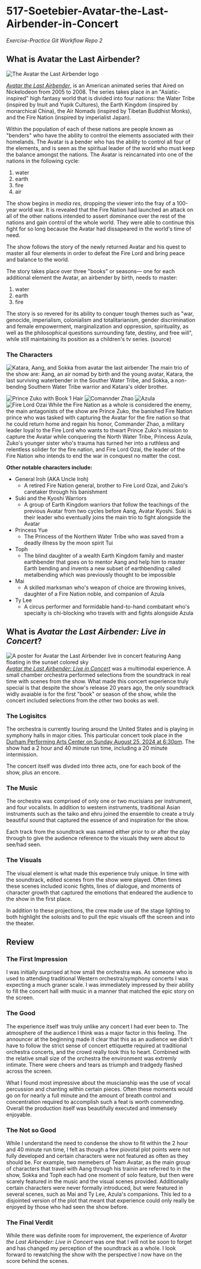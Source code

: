 # 517-Soetebier-Avatar-the-Last-Airbender-in-Concert
 _Exercise-Practice Git Workflow Repo 2_


## What is Avatar the Last Airbender?
![The Avatar the Last Airbender logo][atla-logo]

[_Avatar the Last Airbender_][atla-wiki], is an American animated series that Aired on Nickelodeon from 2005 to 2008. The series takes place in an "Asiatic-inspired" high fantasy world that is divided into four nations: the Water Tribe (inspired by Inuit and Yupik Cultures), the Earth Kingdom (inspired by monarchical China), the Air Nomads (inspired by Tibetan Buddhist Monks), and the Fire Nation (inspired by imperialist Japan). 

Within the population of each of these nations are people known as "benders" who have the ability to control the elements associated with their homelands. The Avatar is a bender who has the ability to control all four of the elements, and is seen as the spiritual leader of the world who must keep the balance amongst the nations. The Avatar is reincarnated into one of the nations in the following cycle: 
1. water
2. earth
3. fire
4. air 

The show begins in _media res_, dropping the viewer into the fray of a 100-year world war. It is revealed that the Fire Nation had launched an attack on all of the other nations intended to assert dominance over the rest of the nations and gain control of the whole world. They were able to continue this fight for so long because the Avatar had dissapeared in the world's time of need. 

The show follows the story of the newly returned Avatar and his quest to master all four elements in order to defeat the Fire Lord and bring peace and balance to the world. 

The story takes place over three "books" or seasons— one for each additional element the Avatar, an airbender by birth, needs to master:
1. water
2. earth
3. fire

The story is so revered for its ability to conquer tough themes such as "war, genocide, imperialism, colonialism and totalitarianism, gender discrimination and female empowerment, marginalization and oppression, spirituality, as well as the philosophical questions surrounding fate, destiny, and free will", while still maintaining its position as a children's tv series. (source)

### The Characters
![Katara, Aang, and Sokka from avatar the last airbender][katara-sokka-aang]
The main trio of the show are: Aang, an air nomad by birth and the young avatar, Katara, the last surviving waterbender in the Souther Water Tribe, and Sokka, a non-bending Southern Water Tribe warrior and Katara's older brother.

![Prince Zuko with Book 1 Hair][zuko] ![Comannder Zhao][zhao] ![Azula][azula] ![Fire Lord Ozai][ozai]
While the Fire Nation as a whole is considered the enemy, the main antagonists of the show are Prince Zuko, the banished Fire Nation prince who was tasked with capturing the Avatar for the fire nation so that he could return home and regain his honor, Commander Zhao, a military leader loyal to the Fire Lord who wants to thwart Prince Zuko's mission to capture the Avatar while conquering the North Water Tribe, Princess Azula, Zuko's younger sister who's trauma has turned her into a ruthless and relentless solider for the fire nation, and Fire Lord Ozai, the leader of the Fire Nation who intends to end the war in conquest no matter the cost.

**Other notable characters include:** 
* General Iroh (AKA Uncle Iroh)
    * A retired Fire Nation general, brother to Fire Lord Ozai, and Zuko's caretaker through his banishment
* Suki and the Kyoshi Warriors
    * A group of Earth Kingdom warriors that follow the teachings of the previous Avatar from two cycles before Aang, Avatar Kyoshi. Suki is their leader who eventually joins the main trio to fight alongside the Avatar
* Princess Yue
    * The Princess of the Northern Water Tribe who was saved from a deadly illness by the moon spirit Tui
* Toph
    * The blind daughter of a wealth Earth Kingdom family and master earthbender that goes on to mentor Aang and help him to master Earth bending and invents a new subset of earthbending called metalbending which was previously thought to be impossible
* Mai
    * A skilled marksman who's weapon of choice are throwing knives, daughter of a Fire Nation noble, and companion of Azula
* Ty Lee
    * A circus performer and formidable hand-to-hand combatant who's specialty is chi-blocking who travels with and fights alongside Azula



## What is _Avatar the Last Airbender: **Live in Concert**_?
![A poster for Avatar the Last Airbender live in concert featuring Aang floating in the sunset colored sky][atla-concert-poster]
[_Avatar the Last Airbender: Live in Concert_][atla-concert] was a multimodal experience. A small chamber orchestra performed selections from the soundtrack in real time with scenes from the show. What made this concert experience truly special is that despite the show's release 20 years ago, the only soundtrack widly avaiable is for the first "book" or season of the show, while the concert included selections from the other two books as well.

### The Logisitcs
The orchestra is currently touring around the United States and is playing in symphony halls in major cities. This particular concert took place in the [Durham Performing Arts Center on Sunday August 25, 2024 at 6:30pm][dpac]. The show had a 2 hour and 40 minute run time, including a 20 minute intermission.

The concert itself was divded into three acts, one for each book of the show, plus an encore.

### The Music
The orchestra was comprised of only one or two mucisians per instrument, and four vocalists. In addition to western instruments, traditional Asian instruments such as the taiko and ehru joined the ensemble to create a truly beautiful sound that captured the essence of and inspiration for the show.

Each track from the soundtrack was named either prior to or after the play through to give the audience reference to the visuals they were about to see/had seen.

### The Visuals
The visual element is what made this experience truly unique. In time with the soundtrack, edited scenes from the show were played. Often times these scenes included iconic fights, lines of dialogue, and moments of character growth that captured the emotions that endeared the audience to the show in the first place.

In addition to these projections, the crew made use of the stage lighting to both highlight the soloists and to pull the epic visuals off the screen and into the theater.


## Review
### The First Impression
I was initially surprised at how small the orchestra was. As someone who is used to attending traditional Western orchestra/symphony concerts I was expecting a much graner scale. I was immediately impressed by their ability to fill the concert hall with music in a manner that matched the epic story on the screen.

### The Good
The experience itself was truly unlike any concert I had ever been to. The atmosphere of the audience I think was a major factor in this feeling. The announcer at the beginning made it clear that this as an audience we didn't have to follow the strict sense of concert ettiquette required at traditional orchestra concerts, and the crowd really took this to heart.  Combined with the relative small size of the orchestra the environment was extremly intimate. There were cheers and tears as triumph and tradgedy flashed across the screen.

What I found most impressive about the muscianship was the use of vocal percussion and chanting within certain pieces. Often these moments would go on for nearly a full minute and the amount of breath control and concentration required to accomplish such a feat is worth commending. Overall the production itself was beautifully executed and immensely enjoyable.

### The Not so Good
While I understand the need to condense the show to fit within the 2 hour and 40 minute run time, I felt as though a few piovotal plot points were not fully developed and certain characters were not featured as often as they should be. For example, two memebers of Team Avatar, as the main group of characters that travel with Aang through his trainin are referred to in the show, Sokka and Toph each had one moment of solo feature, but then were scarely featured in the music and the visual scenes provided. Additionally certain characters were never formally introduced, but were featured in several scenes, such as Mai and Ty Lee, Azula's companions. This led to a disjointed version of the plot that meant that experience could only really be enjoyed by those who had seen the show before.

### The Final Verdit
While there was definite room for improvement, the experience of _Avatar the Last Airbender: Live in Concert_ was one that I will not be soon to forget and has changed my perception of the soundtrack as a whole. I look forward to rewatching the show with the perspective I now have on the score behind the scenes.


[atla-wiki]: https://en.wikipedia.org/wiki/Avatar:_The_Last_Airbender
[atla-concert]: https://www.avatarinconcert.com/#about
[dpac]: https://www.dpacnc.com/events/detail/avatar-2024

[atla-logo]:https://preview.redd.it/every-time-i-get-excited-for-the-new-live-action-i-remember-v0-igcy3bz3w0pb1.jpg?width=640&crop=smart&auto=webp&s=72eefcb76db65c5c73f14d7d85b0b76d259c5df5
[katara-sokka-aang]: https://static1.srcdn.com/wordpress/wp-content/uploads/2020/11/Aang-Katara-and-Sokka-in-Avatar-The-Last-Airbender.jpg
[zuko]: https://static1.cbrimages.com/wordpress/wp-content/uploads/2020/07/Avatar-The-Last-Airbender-Zuko-Book-1.jpg
[zhao]:https://oyster.ignimgs.com/mediawiki/apis.ign.com/avatar-the-last-airbender/b/b2/Zhao1.jpg
[azula]:https://static1.srcdn.com/wordpress/wp-content/uploads/2020/05/Avatar-The-Last-Airbender-Azula-.jpg
[ozai]: https://static.wikia.nocookie.net/avatar/images/4/4a/Ozai.png/revision/latest?cb=20130612170743
[atla-concert-poster]: https://images.squarespace-cdn.com/content/v1/6508c14f76350a2a83f1c16b/d461186a-fabe-4688-bb99-ab4ab9bce51e/ATLA+In+Concert+-+Web+Assets.jpg?format=1000w
